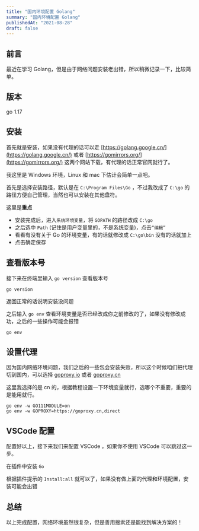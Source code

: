```yaml
---
title: "国内环境配置 Golang"
summary: "国内环境配置 Golang"
publishedAt: "2021-08-28"
draft: false
---
```


## 前言
最近在学习 Golang，但是由于网络问题安装老出错，所以稍微记录一下，比较简单。

## 版本
go 1.17

## 安装
首先就是安装，如果没有代理的话可以走 [https://golang.google.cn/](https://golang.google.cn/) 或者 [https://gomirrors.org/](https://gomirrors.org/) 这两个网站下载，有代理的话正常官网就行了。

我这里是 Windows 环境，Linux 和 mac 下估计会简单一点吧。

首先是选择安装路径，默认是在 `C:\Program Files\Go` ，不过我改成了 `C:\go` 的路径方便自己管理，当然也可以安装在其他盘符。

这里是**重点**
* 安装完成后，进入`系统环境变量`，将 `GOPATH` 的路径改成 `C:\go` 
* 之后选中 `Path` (记住是用户变量里的，不是系统变量)，点击`“编辑”`
* 看看有没有关于 Go 的环境变量，有的话就修改成 `C:\go\bin` 没有的话就加上
* 点击确定保存

## 查看版本号
接下来在终端里输入 `go version` 查看版本号
```shell
go version
```
返回正常的话说明安装没问题

之后输入 `go env` 查看环境变量是否已经改成你之前修改的了，如果没有修改成功，之后的一些操作可能会报错
```shell
go env
```

## 设置代理
因为国内网络环境问题，我们之后的一些包会安装失败，所以这个时候咱们把代理切到国内，可以选择 [goproxy.io](https://goproxy.io/zh/) 或者 [goproxy.cn](https://goproxy.cn/)

这里我选择的是 cn 的，根据教程设置一下环境变量就行，选哪个不重要，重要的是能用就行。
```shell
go env -w GO111MODULE=on
go env -w GOPROXY=https://goproxy.cn,direct
```

## VSCode 配置
配置好以上，接下来我们来配置 VSCode ，如果你不使用 VSCode 可以跳过这一步。

在插件中安装 `Go`

根据插件提示的 `Install:all` 就可以了，如果没有做上面的代理和环境配置，安装可能会出错

## 总结
以上完成配置，网络环境虽然很复杂，但是善用搜索还是能找到解决方案的！
